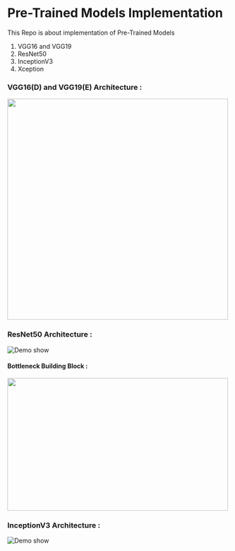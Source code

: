 # Pre-Trained Models Implementation

This Repo is about implementation of Pre-Trained Models
1. VGG16 and VGG19
2. ResNet50
3. InceptionV3
4. Xception

### VGG16(D) and VGG19(E) Architecture : 
<img src="https://pytorch.org/assets/images/vgg.png" width="500" height="500" />

### ResNet50 Architecture : 
![Demo show](https://iq.opengenus.org/content/images/2020/03/Screenshot-from-2020-03-20-15-49-54.png)
#### Bottleneck Building Block : 
<img src="https://i.stack.imgur.com/kbiIG.png" width="500" height="300" />

### InceptionV3 Architecture :
![Demo show](https://cloud.google.com/tpu/docs/images/inceptionv3onc--oview.png)

